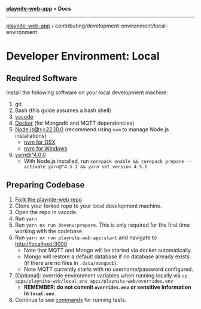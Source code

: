 [**playnite-web-app**](../../../README.md) • **Docs**

***

[playnite-web-app](../../../README.md) / contributing/development-environment/local-environment

# Developer Environment: Local

## Required Software

Install the following software on your local development machine:

1. git
2. Bash (this guide assumes a bash shell)
3. [vscode](https://code.visualstudio.com/Download)
4. [Docker](https://www.docker.com/products/docker-desktop/) (for Mongodb and MQTT dependencies)
5. [Node.js@>=22.10.0](https://nodejs.org/en/download/package-manager) (recommend using `nvm` to manage Node.js installations)
   - [nvm for OSX](https://github.com/nvm-sh/nvm)
   - [nvm for Windows](https://github.com/coreybutler/nvm-windows)
6. [yarn@^4.0.0](https://yarnpkg.com/getting-started)
   - With Node.js installed, run `corepack enable && corepack prepare --activate yarn@^4.5.1 && yarn set version 4.5.1`

## Preparing Codebase

1. [Fork the playnite-web repo](https://github.com/andrew-codes/playnite-web/fork)
2. Clone your forked repo to your local development machine.
3. Open the repo in vscode.
4. Run `yarn`
5. Run `yarn nx run devenv:prepare`. This is only required for the first time working with the codebase.
6. Run `yarn nx run playnite-web-app:start` and navigate to [http://localhost:3000](http://localhost:3000)
   - Note that MQTT and Mongo will be started via docker automatically.
   - Mongo will restore a default database if no database already exists (if there are no files in `.data/mongodb`).
   - Note MQTT currently starts with no username/password configured.
7. \[Optional\]: override environment variables when running locally via `cp apps/playnite-web/local.env apps/playnite-web/overrides.env`
   - **REMEMBER: do not commit `overrides.env` or sensitive information in `local.env`.**
8. Continue to see [commands](./index.md#running-playnite-web) for running tests.

